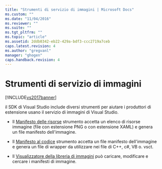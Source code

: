 ```yaml
---
title: "Strumenti di servizio di immagini | Microsoft Docs"
ms.custom: ""
ms.date: "11/04/2016"
ms.reviewer: ""
ms.suite: ""
ms.tgt_pltfrm: ""
ms.topic: "article"
ms.assetid: 2ddb0342-eb22-429a-bdf3-ccc2719a7ceb
caps.latest.revision: 4
ms.author: "gregvanl"
manager: "ghogen"
caps.handback.revision: 4
---
```

# Strumenti di servizio di immagini
[!INCLUDE[vs2017banner](../../code-quality/includes/vs2017banner.md)]

il SDK di Visual Studio include diversi strumenti per aiutare i produttori di estensione usano il servizio di immagini di Visual Studio.  
  
-   Il [Manifesto delle risorse](../../extensibility/internals/manifest-from-resources.md) strumento accetta un elenco di risorse immagine \(file con estensione PNG o con estensione XAML\) e genera un file manifesto dell'immagine.  
  
-   Il [Manifesto al codice](../../extensibility/internals/manifest-to-code.md) strumento accetta un file manifesto dell'immagine e genera un file di wrapper da utilizzare nei file di C\+\+, c\#, VB o. vsct.  
  
-   Il [Visualizzatore della libreria di immagini](../../extensibility/internals/image-library-viewer.md) può caricare, modificare e cercare i manifesti di immagine.